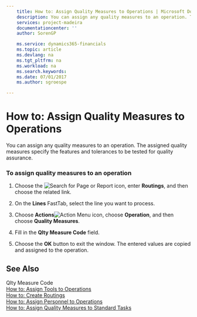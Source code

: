 ```yaml
---
    title: How to: Assign Quality Measures to Operations | Microsoft Docs
    description: You can assign any quality measures to an operation. The assigned quality measures specify the features and tolerances to be tested for quality assurance.
    services: project-madeira
    documentationcenter: ''
    author: SorenGP

    ms.service: dynamics365-financials
    ms.topic: article
    ms.devlang: na
    ms.tgt_pltfrm: na
    ms.workload: na
    ms.search.keywords:
    ms.date: 07/01/2017
    ms.author: sgroespe

---
```

# How to: Assign Quality Measures to Operations
You can assign any quality measures to an operation. The assigned quality measures specify the features and tolerances to be tested for quality assurance.  
  
### To assign quality measures to an operation  
  
1.  Choose the ![Search for Page or Report](media/ui-search/search_small.png "Search for Page or Report icon") icon, enter **Routings**, and then choose the related link.  
  
2.  On the **Lines** FastTab, select the line you want to process.  
  
3.  Choose **Actions**![Action Menu icon](../media/actionmenuicon.png "actionMenuIcon"), choose **Operation**, and then choose **Quality Measures**.  
  
4.  Fill in the **Qlty Measure Code** field.  
  
5.  Choose the **OK** button to exit the window. The entered values are copied and assigned to the operation.  
  
## See Also  
 Qlty Measure Code   
 [How to: Assign Tools to Operations](../how-to-assign-tools-to-operations.md)   
 [How to: Create Routings](../how-to-create-routings.md)   
 [How to: Assign Personnel to Operations](../how-to-assign-personnel-to-operations.md)   
 [How to: Assign Quality Measures to Standard Tasks](../how-to-assign-quality-measures-to-standard-tasks.md)